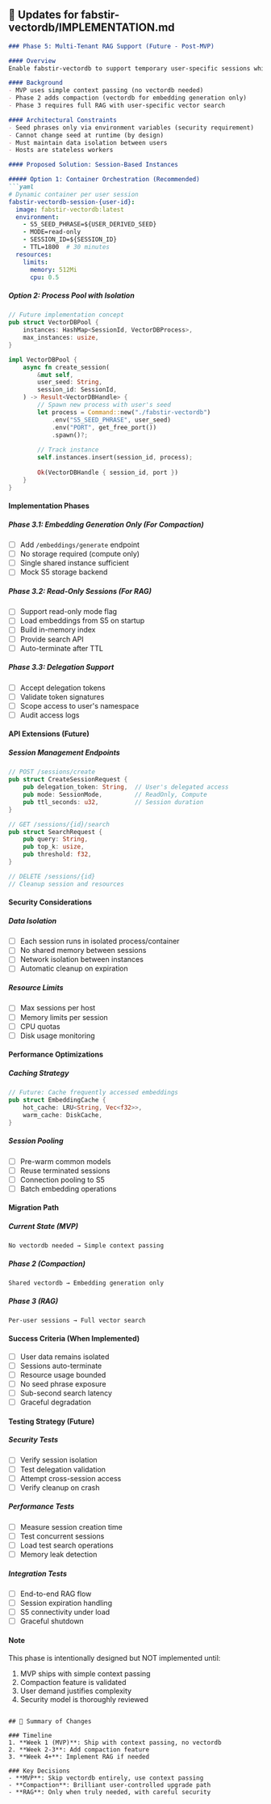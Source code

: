 ## 📝 Updates for fabstir-vectordb/IMPLEMENTATION.md

```markdown
### Phase 5: Multi-Tenant RAG Support (Future - Post-MVP)

#### Overview
Enable fabstir-vectordb to support temporary user-specific sessions while maintaining security model. This is planned but NOT implemented until after MVP ships.

#### Background
- MVP uses simple context passing (no vectordb needed)
- Phase 2 adds compaction (vectordb for embedding generation only)
- Phase 3 requires full RAG with user-specific vector search

#### Architectural Constraints
- Seed phrases only via environment variables (security requirement)
- Cannot change seed at runtime (by design)
- Must maintain data isolation between users
- Hosts are stateless workers

#### Proposed Solution: Session-Based Instances

##### Option 1: Container Orchestration (Recommended)
```yaml
# Dynamic container per user session
fabstir-vectordb-session-{user-id}:
  image: fabstir-vectordb:latest
  environment:
    - S5_SEED_PHRASE=${USER_DERIVED_SEED}
    - MODE=read-only
    - SESSION_ID=${SESSION_ID}
    - TTL=1800  # 30 minutes
  resources:
    limits:
      memory: 512Mi
      cpu: 0.5
```

##### Option 2: Process Pool with Isolation
```rust
// Future implementation concept
pub struct VectorDBPool {
    instances: HashMap<SessionId, VectorDBProcess>,
    max_instances: usize,
}

impl VectorDBPool {
    async fn create_session(
        &mut self,
        user_seed: String,
        session_id: SessionId,
    ) -> Result<VectorDBHandle> {
        // Spawn new process with user's seed
        let process = Command::new("./fabstir-vectordb")
            .env("S5_SEED_PHRASE", user_seed)
            .env("PORT", get_free_port())
            .spawn()?;
        
        // Track instance
        self.instances.insert(session_id, process);
        
        Ok(VectorDBHandle { session_id, port })
    }
}
```

#### Implementation Phases

##### Phase 3.1: Embedding Generation Only (For Compaction)
- [ ] Add `/embeddings/generate` endpoint
- [ ] No storage required (compute only)
- [ ] Single shared instance sufficient
- [ ] Mock S5 storage backend

##### Phase 3.2: Read-Only Sessions (For RAG)
- [ ] Support read-only mode flag
- [ ] Load embeddings from S5 on startup
- [ ] Build in-memory index
- [ ] Provide search API
- [ ] Auto-terminate after TTL

##### Phase 3.3: Delegation Support
- [ ] Accept delegation tokens
- [ ] Validate token signatures
- [ ] Scope access to user's namespace
- [ ] Audit access logs

#### API Extensions (Future)

##### Session Management Endpoints
```rust
// POST /sessions/create
pub struct CreateSessionRequest {
    pub delegation_token: String,  // User's delegated access
    pub mode: SessionMode,         // ReadOnly, Compute
    pub ttl_seconds: u32,          // Session duration
}

// GET /sessions/{id}/search
pub struct SearchRequest {
    pub query: String,
    pub top_k: usize,
    pub threshold: f32,
}

// DELETE /sessions/{id}
// Cleanup session and resources
```

#### Security Considerations

##### Data Isolation
- [ ] Each session runs in isolated process/container
- [ ] No shared memory between sessions
- [ ] Network isolation between instances
- [ ] Automatic cleanup on expiration

##### Resource Limits
- [ ] Max sessions per host
- [ ] Memory limits per session
- [ ] CPU quotas
- [ ] Disk usage monitoring

#### Performance Optimizations

##### Caching Strategy
```rust
// Future: Cache frequently accessed embeddings
pub struct EmbeddingCache {
    hot_cache: LRU<String, Vec<f32>>,
    warm_cache: DiskCache,
}
```

##### Session Pooling
- [ ] Pre-warm common models
- [ ] Reuse terminated sessions
- [ ] Connection pooling to S5
- [ ] Batch embedding operations

#### Migration Path

##### Current State (MVP)
```
No vectordb needed → Simple context passing
```

##### Phase 2 (Compaction)
```
Shared vectordb → Embedding generation only
```

##### Phase 3 (RAG)
```
Per-user sessions → Full vector search
```

#### Success Criteria (When Implemented)
- [ ] User data remains isolated
- [ ] Sessions auto-terminate
- [ ] Resource usage bounded
- [ ] No seed phrase exposure
- [ ] Sub-second search latency
- [ ] Graceful degradation

#### Testing Strategy (Future)

##### Security Tests
- [ ] Verify session isolation
- [ ] Test delegation validation
- [ ] Attempt cross-session access
- [ ] Verify cleanup on crash

##### Performance Tests
- [ ] Measure session creation time
- [ ] Test concurrent sessions
- [ ] Load test search operations
- [ ] Memory leak detection

##### Integration Tests
- [ ] End-to-end RAG flow
- [ ] Session expiration handling
- [ ] S5 connectivity under load
- [ ] Graceful shutdown

#### Note
This phase is intentionally designed but NOT implemented until:
1. MVP ships with simple context passing
2. Compaction feature is validated
3. User demand justifies complexity
4. Security model is thoroughly reviewed
```

## 🎯 Summary of Changes

### Timeline
1. **Week 1 (MVP)**: Ship with context passing, no vectordb
2. **Week 2-3**: Add compaction feature
3. **Week 4+**: Implement RAG if needed

### Key Decisions
- **MVP**: Skip vectordb entirely, use context passing
- **Compaction**: Brilliant user-controlled upgrade path
- **RAG**: Only when truly needed, with careful security
